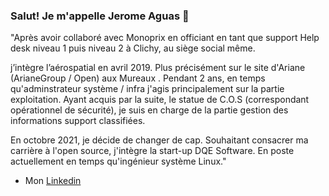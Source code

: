 ### Salut! Je m'appelle Jerome Aguas 👋
  
"Après avoir collaboré avec Monoprix en officiant en tant que support Help desk niveau 1 puis niveau 2 à Clichy, au siège social même. 

j’intègre l’aérospatial en avril 2019. 
Plus précisément sur le site d'Ariane (ArianeGroup / Open) aux Mureaux .
Pendant 2 ans, en temps qu'adminstrateur système / infra j'agis principalement sur la partie exploitation. 
Ayant acquis par la suite, le statue de C.O.S (correspondant opérationnel de sécurité), je suis en charge de la partie gestion des informations support classifiées.

En octobre 2021, je décide de changer de cap. Souhaitant consacrer ma carrière à l'open source, j'intègre la start-up DQE Software.
En poste actuellement en temps qu'ingénieur système Linux."


 * Mon [Linkedin](https://www.linkedin.com/in/j%C3%A9r%C3%B4me-aguas/)  



<!--
**jeyinked/jeyinked** is a ✨ _special_ ✨ repository because its `README.md` (this file) appears on your GitHub profile.

Here are some ideas to get you started:

- 🔭 I’m currently working on ...
- 🌱 I’m currently learning ...
- 👯 I’m looking to collaborate on ...
- 🤔 I’m looking for help with ...
- 💬 Ask me about ...
- 📫 How to reach me: ...
- 😄 Pronouns: ...
- ⚡ Fun fact: ...
-->
